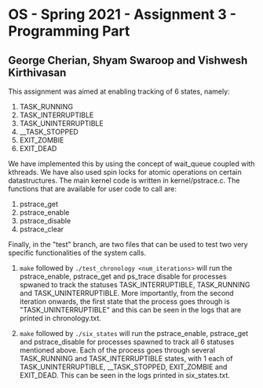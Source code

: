 # OS - Spring 2021 - Assignment 3 - Programming Part
## George Cherian, Shyam Swaroop and Vishwesh Kirthivasan

This assignment was aimed at enabling tracking of 6 states, namely:

1. TASK\_RUNNING
2. TASK\_INTERRUPTIBLE
3. TASK\_UNINTERRUPTIBLE
4. \_\_TASK\_STOPPED
5. EXIT\_ZOMBIE
6. EXIT\_DEAD

We have implemented this by using the concept of wait\_queue coupled with kthreads. We have also used spin locks for atomic operations on certain datastructures. The main kernel code is written in kernel/pstrace.c. The functions that are available for user code to call are:

1. pstrace\_get
2. pstrace\_enable
3. pstrace\_disable
4. pstrace\_clear

Finally, in the "test" branch, are two files that can be used to test two very specific functionalities of the system calls. 

1. `make` followed by ```./test_chronology <num_iterations>``` will run the pstrace_enable, pstrace\_get and ps\_trace disable for processes spwaned to track the statuses TASK_INTERRUPTIBLE, TASK\_RUNNING and TASK\_UNINTERRUPTIBLE. More importantly, from the second iteration onwards, the first state that the process goes through is "TASK\_UNINTERRUPTIBLE" and this can be seen in the logs that are printed in chronology.txt.

2. `make` followed by ```./six_states``` will run the pstrace\_enable, pstrace\_get and pstrace\_disable for processes spawned to track all 6 statuses mentioned above. Each of the process goes through several TASK\_RUNNING and TASK\_INTERRUPTIBLE states, with 1 each of TASK\_UNINTERRUPTIBLE, \_\_TASK\_STOPPED, EXIT\_ZOMBIE and EXIT\_DEAD. This can be seen in the logs printed in six\_states.txt.
